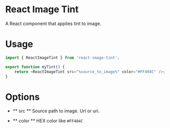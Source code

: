 # React Image Tint
A React component that applies tint to image.

# Usage

```js
import { ReactImageTint } from 'react-image-tint';

export function myTint() {
    return <ReactImageTint src="%source_to_image%" color="#FF404C" />;
}
```

# Options

- ** src **
Source path to image. Url or uri.

- ** color **
HEX color like `#FF404C`